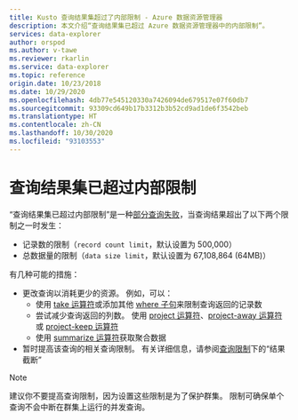 ```yaml
---
title: Kusto 查询结果集超过了内部限制 - Azure 数据资源管理器
description: 本文介绍“查询结果集已超过 Azure 数据资源管理器中的内部限制”。
services: data-explorer
author: orspod
ms.author: v-tawe
ms.reviewer: rkarlin
ms.service: data-explorer
ms.topic: reference
origin.date: 10/23/2018
ms.date: 10/29/2020
ms.openlocfilehash: 4db77e545120330a7426094de679517e07f60db7
ms.sourcegitcommit: 93309cd649b17b3312b3b52cd9ad1de6f3542beb
ms.translationtype: HT
ms.contentlocale: zh-CN
ms.lasthandoff: 10/30/2020
ms.locfileid: "93103553"
---
```

# <a name="query-result-set-has-exceeded-the-internal--limit"></a>查询结果集已超过内部限制

“查询结果集已超过内部限制”是一种[部分查询失败](partialqueryfailures.md)，当查询结果超出了以下两个限制之一时发生：
* 记录数的限制（`record count limit`，默认设置为 500,000）
* 总数据量的限制（`data size limit`，默认设置为 67,108,864 (64MB)）

有几种可能的措施：

* 更改查询以消耗更少的资源。 
  例如，可以：
  * 使用 [take 运算符](../query/takeoperator.md)或添加其他 [where 子句](../query/whereoperator.md)来限制查询返回的记录数
  * 尝试减少查询返回的列数。 使用 [project 运算符](../query/projectoperator.md)、[project-away 运算符](../query/projectawayoperator.md)或 [project-keep 运算符](../query/project-keep-operator.md)
  * 使用 [summarize 运算符](../query/summarizeoperator.md)获取聚合数据
* 暂时提高该查询的相关查询限制。 有关详细信息，请参阅[查询限制](querylimits.md)下的“结果截断”

 > [!NOTE] 
 > 建议你不要提高查询限制，因为设置这些限制是为了保护群集。 限制可确保单个查询不会中断在群集上运行的并发查询。
  
